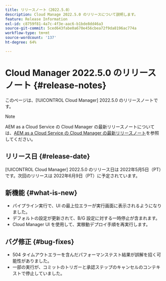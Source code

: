 ```yaml
---
title: リリースノート（2022.5.0）
description: Cloud Manage 2022.5.0 のリリースについて説明します。
feature: Release Information
exl-id: c8759f81-4a7c-4f3e-aac6-b1bde8dd46a3
source-git-commit: 5ced643fabe0a670e456cbea72f9da8196ac774a
workflow-type: tm+mt
source-wordcount: '137'
ht-degree: 64%

---
```


# Cloud Manager 2022.5.0 のリリースノート {#release-notes}

このページは、[!UICONTROL Cloud Manager] 2022.5.0 のリリースノートです。

>[!NOTE]
>
>AEM as a Cloud Service の Cloud Manager の最新リリースノートについては、[AEM as a Cloud Service の Cloud Manager の最新リリースノート](https://experienceleague.adobe.com/ja/docs/experience-manager-cloud-service/content/release-notes/cloud-manager/current)を参照してください。

## リリース日 {#release-date}

[!UICONTROL Cloud Manager] 2022.5.0 のリリース日は 2022年5月5日（PT）です。次回のリリースは 2022年6月9日（PT）に予定されています。

## 新機能 {#what-is-new}

* パイプライン実行で、UI の最上位エラーが実行画面に表示されるようになりました。
* デフォルトの設定が更新されて、B/G 設定に対する一時停止が含まれます。
* Cloud Manager UI を使用して、実稼動デプロイ手順を再実行します。

## バグ修正 {#bug-fixes}

* 504 タイムアウトエラーを含んだパフォーマンステスト結果が誤解を招く可能性がありました。
* 一部の実行が、コミットのトリガーと承認ステップのキャンセルのコンテキストで停止していました。
